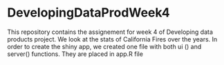 # DevelopingDataProdWeek4
This repository contains the assignement for week 4 of Developing data products project.
We look at the stats of California Fires over the years.
In order to create the shiny app, we created one file with both ui () and server() functions. They are placed in app.R file
